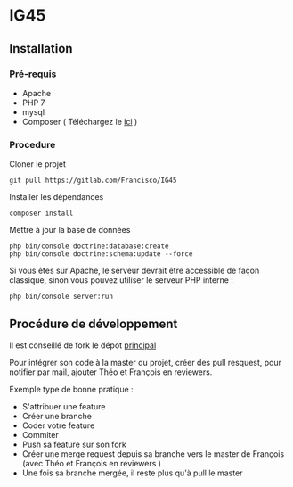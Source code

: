 # IG45 #
## Installation ##
### Pré-requis ###

+ Apache
+ PHP 7  
+ mysql
+ Composer ( Téléchargez le [ici](https://getcomposer.org/download/) )

### Procedure ###

Cloner le projet

    git pull https://gitlab.com/Francisco/IG45

Installer les dépendances

    composer install

Mettre à jour la base de données

    php bin/console doctrine:database:create
    php bin/console doctrine:schema:update --force

Si vous êtes sur Apache, le serveur devrait être accessible de façon classique, sinon vous pouvez utiliser le serveur PHP interne :

    php bin/console server:run

## Procédure de développement ##

Il est conseillé de fork le dépot [principal](https://gitlab.com/Francisco/IG45.git)

Pour intégrer son code à la master du projet, créer des pull resquest, pour notifier par mail, ajouter Théo et François en reviewers.

Exemple type de bonne pratique :

+ S'attribuer une feature
+ Créer une branche
+ Coder votre feature
+ Commiter
+ Push sa feature sur son fork
+ Créer une merge request depuis sa branche vers le master de François (avec Théo et François en reviewers )
+ Une fois sa branche mergée, il reste plus qu'à pull le master
